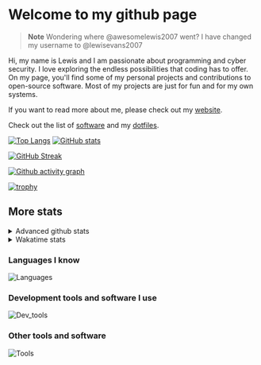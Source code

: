 # Welcome to my github page

> **Note**
> Wondering where @awesomelewis2007 went? I have changed my username to @lewisevans2007

Hi, my name is Lewis and I am passionate about programming and cyber security. I love exploring the endless possibilities that coding has to offer. On my page, you'll find some of my personal projects and contributions to open-source software. Most of my projects are just for fun and for my own systems.

If you want to read more about me, please check out my [website](https://lewisevans2007.github.io/).

Check out the list of [software](https://github.com/lewisevans2007/lewisevans2007/blob/master/software.md) and my [dotfiles](https://github.com/lewisevans2007/dotfiles).

[![Top Langs](https://github-readme-stats.vercel.app/api/top-langs/?username=lewisevans2007&hide=html,css,jupyter%20notebook&langs_count=10&layout=donut&theme=transparent&exclude_repo=GPT-code-repository,Obsidian_vault)](https://github.com/anuraghazra/github-readme-stats) 
[![GitHub stats](https://github-readme-stats.vercel.app/api?username=lewisevans2007&show_icons=true&theme=transparent)](https://github.com/anuraghazra/github-readme-stats)

[![GitHub Streak](https://streak-stats.demolab.com?user=lewisevans2007&theme=transparent)](https://git.io/streak-stats)

[![Github activity graph](https://github-readme-activity-graph.vercel.app/graph?username=lewisevans2007&theme=github-compact&area=true)](https://github.com/ashutosh00710/github-readme-activity-graph)

[![trophy](https://github-profile-trophy.vercel.app/?username=lewisevans2007&theme=darkhub)](https://github.com/ryo-ma/github-profile-trophy)

## More stats
<details close>
<summary>Advanced github stats</summary>
<br>
  
![Metrics](https://raw.githubusercontent.com/lewisevans2007/lewisevans2007/master/github-metrics.svg)
  
</details>

<details close>
<summary>Wakatime stats</summary>
<br>

<!--START_SECTION:waka-->

```txt
Python         4 hrs 36 mins   ██████████████░░░░░░░░░░░   55.70 %
Markdown       1 hr 11 mins    ███▓░░░░░░░░░░░░░░░░░░░░░   14.48 %
Text           40 mins         ██░░░░░░░░░░░░░░░░░░░░░░░   08.11 %
JavaScript     20 mins         █░░░░░░░░░░░░░░░░░░░░░░░░   04.06 %
Makefile       14 mins         ▓░░░░░░░░░░░░░░░░░░░░░░░░   02.89 %
C              12 mins         ▓░░░░░░░░░░░░░░░░░░░░░░░░   02.58 %
Other          11 mins         ▓░░░░░░░░░░░░░░░░░░░░░░░░   02.27 %
C++            10 mins         ▓░░░░░░░░░░░░░░░░░░░░░░░░   02.09 %
HTML           9 mins          ▒░░░░░░░░░░░░░░░░░░░░░░░░   01.93 %
CSS            7 mins          ▒░░░░░░░░░░░░░░░░░░░░░░░░   01.56 %
CMake          6 mins          ▒░░░░░░░░░░░░░░░░░░░░░░░░   01.36 %
Assembly       5 mins          ▒░░░░░░░░░░░░░░░░░░░░░░░░   01.04 %
JSON           4 mins          ▒░░░░░░░░░░░░░░░░░░░░░░░░   00.94 %
YAML           1 min           ░░░░░░░░░░░░░░░░░░░░░░░░░   00.36 %
INI            1 min           ░░░░░░░░░░░░░░░░░░░░░░░░░   00.35 %
```

<!--END_SECTION:waka-->
</details>

### Languages I know
![Languages](https://skillicons.dev/icons?i=python,cpp,cs,c,javascript,nodejs,dotnet,bash,css,html,rust)
### Development tools and software I use
![Dev_tools](https://skillicons.dev/icons?i=git,docker,github,googlecloud,vscode,visualstudio,raspberrypi,linux,powershell,replit)
### Other tools and software
![Tools](https://skillicons.dev/icons?i=blender,ps,pr,ai,xd,figma)
